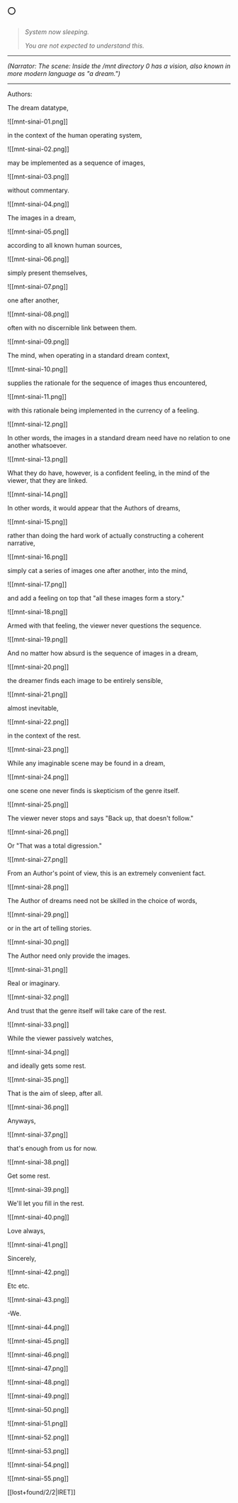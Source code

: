 ## 🌕

> _System now sleeping._
>
> _You are not expected to understand this._

---

_(Narrator: The scene:
Inside the /mnt directory
0 has a vision,
also known
in more modern language
as "a dream.")_

---

Authors:

The dream datatype,

![[mnt-sinai-01.png]]

in the context of the human operating system,

![[mnt-sinai-02.png]]

may be implemented as a sequence of images,

![[mnt-sinai-03.png]]

without commentary.

![[mnt-sinai-04.png]]

The images in a dream,

![[mnt-sinai-05.png]]

according to all known human sources,

![[mnt-sinai-06.png]]

simply present themselves,

![[mnt-sinai-07.png]]

one after another,

![[mnt-sinai-08.png]]

often with no discernible link between them.

![[mnt-sinai-09.png]]

The mind, when operating in a standard dream context,

![[mnt-sinai-10.png]]

supplies the rationale for the sequence of images thus encountered,

![[mnt-sinai-11.png]]

with this rationale being implemented in the currency of a feeling.

![[mnt-sinai-12.png]]

In other words, the images in a standard dream need have no relation to one another whatsoever.

![[mnt-sinai-13.png]]

What they do have, however, is a confident feeling, in the mind of the viewer, that they are linked.

![[mnt-sinai-14.png]]

In other words, it would appear that the Authors of dreams,

![[mnt-sinai-15.png]]

rather than doing the hard work of actually constructing a coherent narrative,

![[mnt-sinai-16.png]]

simply cat a series of images one after another, into the mind,

![[mnt-sinai-17.png]]

and add a feeling on top that "all these images form a story."

![[mnt-sinai-18.png]]

Armed with that feeling, the viewer never questions the sequence.

![[mnt-sinai-19.png]]

And no matter how absurd is the sequence of images in a dream,

![[mnt-sinai-20.png]]

the dreamer finds each image to be entirely sensible,

![[mnt-sinai-21.png]]

almost inevitable,

![[mnt-sinai-22.png]]

in the context of the rest.

![[mnt-sinai-23.png]]

While any imaginable scene may be found in a dream,

![[mnt-sinai-24.png]]

one scene one never finds is skepticism of the genre itself.

![[mnt-sinai-25.png]]

The viewer never stops and says "Back up, that doesn't follow."

![[mnt-sinai-26.png]]

Or "That was a total digression."

![[mnt-sinai-27.png]]

From an Author's point of view, this is an extremely convenient fact.

![[mnt-sinai-28.png]]

The Author of dreams need not be skilled in the choice of words,

![[mnt-sinai-29.png]]

or in the art of telling stories.

![[mnt-sinai-30.png]]

The Author need only provide the images.

![[mnt-sinai-31.png]]

Real or imaginary.

![[mnt-sinai-32.png]]

And trust that the genre itself will take care of the rest.

![[mnt-sinai-33.png]]

While the viewer passively watches,

![[mnt-sinai-34.png]]

and ideally gets some rest.

![[mnt-sinai-35.png]]

That is the aim of sleep, after all.

![[mnt-sinai-36.png]]

Anyways,

![[mnt-sinai-37.png]]

that's enough from us for now.

![[mnt-sinai-38.png]]

Get some rest.

![[mnt-sinai-39.png]]

We'll let you fill in the rest.

![[mnt-sinai-40.png]]

Love always,

![[mnt-sinai-41.png]]

Sincerely,

![[mnt-sinai-42.png]]

Etc etc.

![[mnt-sinai-43.png]]

-We.

![[mnt-sinai-44.png]]


![[mnt-sinai-45.png]]


![[mnt-sinai-46.png]]


![[mnt-sinai-47.png]]


![[mnt-sinai-48.png]]


![[mnt-sinai-49.png]]


![[mnt-sinai-50.png]]


![[mnt-sinai-51.png]]


![[mnt-sinai-52.png]]


![[mnt-sinai-53.png]]


![[mnt-sinai-54.png]]


![[mnt-sinai-55.png]]


[[lost+found/2/2|IRET]]